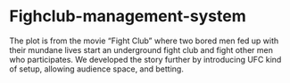 # Fighclub-management-system
The plot is from the movie “Fight Club” where two bored men fed up with their mundane lives start an underground fight club and fight other men who participates. We developed the story further by introducing UFC kind of setup, allowing audience space, and betting.
